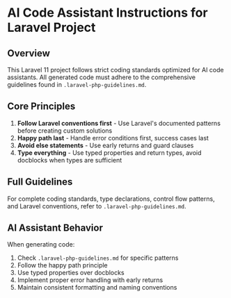 # AI Code Assistant Instructions for Laravel Project

## Overview
This Laravel 11 project follows strict coding standards optimized for AI code assistants. All generated code must adhere to the comprehensive guidelines found in `.laravel-php-guidelines.md`.

## Core Principles
1. **Follow Laravel conventions first** - Use Laravel's documented patterns before creating custom solutions
2. **Happy path last** - Handle error conditions first, success cases last
3. **Avoid else statements** - Use early returns and guard clauses
4. **Type everything** - Use typed properties and return types, avoid docblocks when types are sufficient

## Full Guidelines
For complete coding standards, type declarations, control flow patterns, and Laravel conventions, refer to `.laravel-php-guidelines.md`.

## AI Assistant Behavior
When generating code:
1. Check `.laravel-php-guidelines.md` for specific patterns
2. Follow the happy path principle
3. Use typed properties over docblocks
4. Implement proper error handling with early returns
5. Maintain consistent formatting and naming conventions
